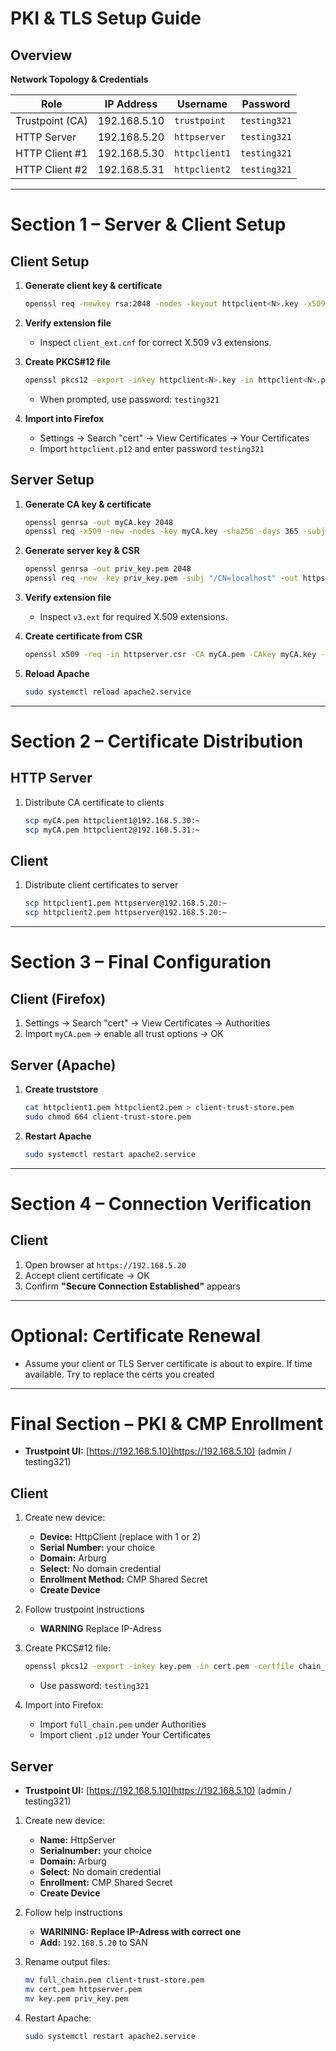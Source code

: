 # PKI & TLS Setup Guide

## Overview

**Network Topology & Credentials**

| Role            | IP Address   | Username      | Password     |
| --------------- | ------------ | ------------- | ------------ |
| Trustpoint (CA) | 192.168.5.10 | `trustpoint`  | `testing321` |
| HTTP Server     | 192.168.5.20 | `httpserver`  | `testing321` |
| HTTP Client #1  | 192.168.5.30 | `httpclient1` | `testing321` |
| HTTP Client #2  | 192.168.5.31 | `httpclient2` | `testing321` |

---

# Section 1 – Server & Client Setup

## Client Setup

1. **Generate client key & certificate**

   ```bash
   openssl req -newkey rsa:2048 -nodes -keyout httpclient<N>.key -x509 -days 365 -out httpclient<N>.pem -subj "/CN=httpclient<N>" -extensions v3_req -config client_ext.cnf
   ```
2. **Verify extension file**

   * Inspect `client_ext.cnf` for correct X.509 v3 extensions.
3. **Create PKCS#12 file**

   ```bash
   openssl pkcs12 -export -inkey httpclient<N>.key -in httpclient<N>.pem -out httpclient.p12 -name "httpclient<N>"
   ```

   * When prompted, use password: `testing321`
4. **Import into Firefox**

   * Settings → Search "cert" → View Certificates → Your Certificates
   * Import `httpclient.p12` and enter password `testing321`

## Server Setup

1. **Generate CA key & certificate**

   ```bash
   openssl genrsa -out myCA.key 2048
   openssl req -x509 -new -nodes -key myCA.key -sha256 -days 365 -subj "/CN=My Local CA" -out myCA.pem
   ```
2. **Generate server key & CSR**

   ```bash
   openssl genrsa -out priv_key.pem 2048
   openssl req -new -key priv_key.pem -subj "/CN=localhost" -out httpserver.csr
   ```
3. **Verify extension file**

   * Inspect `v3.ext` for required X.509 extensions.
4. **Create certificate from CSR**

   ```bash
   openssl x509 -req -in httpserver.csr -CA myCA.pem -CAkey myCA.key -CAcreateserial -out httpserver.pem -days 825 -sha256 -extfile v3.ext
   ```
5. **Reload Apache**

   ```bash
   sudo systemctl reload apache2.service
   ```

---

# Section 2 – Certificate Distribution

## HTTP Server

1. Distribute CA certificate to clients

   ```bash
   scp myCA.pem httpclient1@192.168.5.30:~
   scp myCA.pem httpclient2@192.168.5.31:~
   ```

## Client

1. Distribute client certificates to server

   ```bash
   scp httpclient1.pem httpserver@192.168.5.20:~
   scp httpclient2.pem httpserver@192.168.5.20:~
   ```

---

# Section 3 – Final Configuration

## Client (Firefox)

1. Settings → Search "cert" → View Certificates → Authorities
2. Import `myCA.pem` → enable all trust options → OK

## Server (Apache)

1. **Create truststore**

   ```bash
   cat httpclient1.pem httpclient2.pem > client-trust-store.pem
   sudo chmod 664 client-trust-store.pem
   ```
2. **Restart Apache**

   ```bash
   sudo systemctl restart apache2.service
   ```

---

# Section 4 – Connection Verification

## Client
   1. Open browser at `https://192.168.5.20`
   2. Accept client certificate → OK
   3. Confirm **"Secure Connection Established"** appears

---

# Optional: Certificate Renewal

* Assume your client or TLS Server certificate is about to expire.
If time available. Try to replace the certs you created

---

# Final Section – PKI & CMP Enrollment

* **Trustpoint UI:** [https://192.168.5.10](https://192.168.5.10) (admin / testing321)

## Client

1. Create new device:

   * **Device:** HttpClient<N> (replace <N> with 1 or 2)
   * **Serial Number:** your choice
   * **Domain:** Arburg
   * **Select:** No domain credential
   * **Enrollment Method:** CMP Shared Secret
   * **Create Device**

2. Follow trustpoint instructions
   * **WARNING** Replace IP-Adress
3. Create PKCS#12 file:

   ```bash
   openssl pkcs12 -export -inkey key.pem -in cert.pem -certfile chain_without_root.pem -name "httpclient<N>" -out httpclient<N>.p12
   ```

   * Use password: `testing321`
4. Import into Firefox:

   * Import `full_chain.pem` under Authorities
   * Import client `.p12` under Your Certificates

## Server

* **Trustpoint UI:** [https://192.168.5.10](https://192.168.5.10) (admin / testing321)

1. Create new device:

   * **Name:** HttpServer
   * **Serialnumber:** your choice
   * **Domain:** Arburg
   * **Select:** No domain credential
   * **Enrollment:** CMP Shared Secret
   * **Create Device**
2. Follow help instructions
   * **WARINING: Replace IP-Adress with correct one**
   * **Add:** `192.168.5.20` to SAN

3. Rename output files:
   ```bash
   mv full_chain.pem client-trust-store.pem
   mv cert.pem httpserver.pem
   mv key.pem priv_key.pem
   ```
3. Restart Apache:

   ```bash
   sudo systemctl restart apache2.service
   ```
